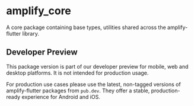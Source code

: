 # amplify_core

A core package containing base types, utilities shared across the amplify-flutter library.

## Developer Preview

This package version is part of our developer preview for mobile, web and desktop platforms. It is not intended for production usage. 

For production use cases please use the latest, non-tagged versions of amplify-flutter packages from `pub.dev`. They offer a stable, production-ready experience for Android and iOS.
